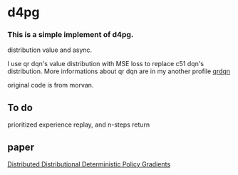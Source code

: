 # d4pg

### This is a simple implement of d4pg.

distribution value and async.

I use qr dqn's value distribution with MSE loss to replace c51 dqn's distribution. More informations about qr dqn are in my another profile [qrdqn](https://github.com/LihaoR/qr-dqn)

original code is from morvan.

## To do 

prioritized experience replay, and n-steps return

## paper

[Distributed Distributional Deterministic Policy Gradients](https://arxiv.org/abs/1804.086179)
